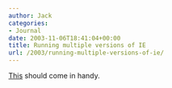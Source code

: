 ```yaml
---
author: Jack
categories:
- Journal
date: 2003-11-06T18:41:04+00:00
title: Running multiple versions of IE
url: /2003/running-multiple-versions-of-ie/
---
```


[This][1] should come in handy.

 [1]: http://www.insert-title.com/web_design/?page=articles/dev/multi_IE#WXPIE501 ""